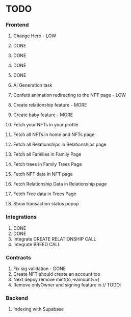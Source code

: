 # TODO

### Frontend

1. Change Hero - LOW
2. DONE
3. DONE
4. DONE
5. DONE
6. AI Generation task
7. Confetti animation redirecting to the NFT page - LOW

8. Create relationship feature - MORE
9. Create baby feature - MORE

10. Fetch your NFTs in your profile
11. Fetch all NFTs in home and NFTs page
12. Fetch all Relationships in Relationships page
13. Fetch all Families in Family Page
14. Fetch trees in Family Trees Page
15. Fetch NFT data in NFT page
16. Fetch Relationship Data in Relationship page
17. Fetch Tree data in Trees Page

18. Show transaction status popup

### Integrations

1. DONE
2. DONE
3. Integrate CREATE RELATIONSHIP CALL
4. Integrate BREED CALL

### Contracts

1. Fix sig validation - DONE
2. Create NFT should create an account too
3. Next depoy remove mint(to,=>amount<=)
4. Remove onlyOwner and signing feature in // TODO:

### Backend

1. Indexing with Supabase
